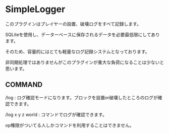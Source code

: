 # SimpleLogger 

このプラグインはプレイヤーの設置、破壊ログをすべて記録します。 

SQLiteを使用し、データーベースに保存されるデータを必要最低限にしてあります。

そのため、容量的にはとても軽量なログ記録システムとなっております。 

非同期処理ではありませんがこのプラグインが重大な負荷になることは少ないと思います。 

## COMMAND 

/log : ログ確認モードになります。ブロックを設置or破壊したところのログが確認できます。 

/log x y z world : コマンドでログが確認できます。 

op権限がついてる人しかコマンドを利用することはできません。
